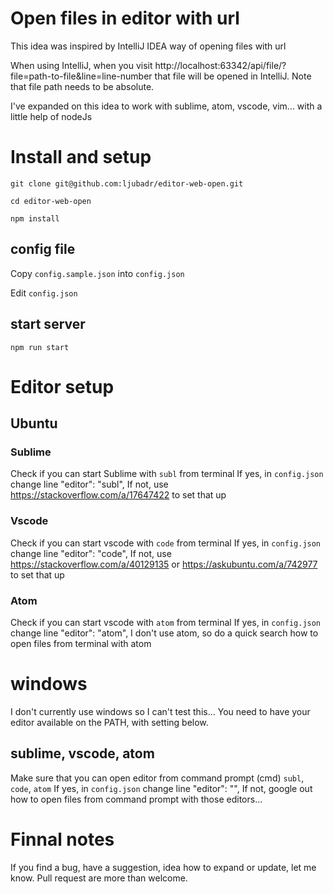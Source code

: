 # Open files in editor with url

This idea was inspired by IntelliJ IDEA way of opening files with url

When using IntelliJ, when you visit http://localhost:63342/api/file/?file=path-to-file&line=line-number that file will be opened in IntelliJ.
Note that file path needs to be absolute.

I've expanded on this idea to work with sublime, atom, vscode, vim... with a little help of nodeJs

# Install and setup
`git clone git@github.com:ljubadr/editor-web-open.git`

`cd editor-web-open`

`npm install`

## config file
Copy `config.sample.json` into `config.json`

Edit `config.json`

## start server
`npm run start`

# Editor setup
## Ubuntu
### Sublime
Check if you can start Sublime with `subl` from terminal
If yes, in `config.json` change line
"editor": "subl",
If not, use https://stackoverflow.com/a/17647422 to set that up

### Vscode
Check if you can start vscode with `code` from terminal
If yes, in `config.json` change line
"editor": "code",
If not, use https://stackoverflow.com/a/40129135 or https://askubuntu.com/a/742977 to set that up

### Atom
Check if you can start vscode with `atom` from terminal
If yes, in `config.json` change line
"editor": "atom",
I don't use atom, so do a quick search how to open files from terminal with atom

# windows
I don't currently use windows so I can't test this...
You need to have your editor available on the PATH, with setting below.

## sublime, vscode, atom
Make sure that you can open editor from command prompt (cmd)
`subl`, `code`, `atom`
If yes, in `config.json` change line
"editor": "<editor>",
If not, google out how to open files from command prompt with those editors...

# Finnal notes
If you find a bug, have a suggestion, idea how to expand or update, let me know.
Pull request are more than welcome.

